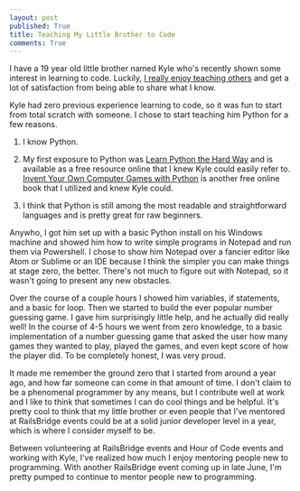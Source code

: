 ```yaml
---
layout: post
published: True
title: Teaching My Little Brother to Code
comments: True
---
```


I have a 19 year old little brother named Kyle who's recently shown some interest in learning to code. Luckily, [I really enjoy teaching others](http://andrewmpierce.io/2016/02/28/Volunteering-at-Railsbridge.html) and get a lot of satisfaction from being able to share what I know.

Kyle had zero previous experience learning to code, so it was fun to start from total scratch with someone. I chose to start teaching him Python for a few reasons.

1) I know Python.

2) My first exposure to Python was [Learn Python the Hard Way](http://learnpythonthehardway.org/) and is available as a free resource online that I knew Kyle could easily refer to. [Invent Your Own Computer Games with Python](https://inventwithpython.com/chapters/) is another free online book that I utilized and knew Kyle could.

3) I think that Python is still among the most readable and straightforward languages and is pretty great for raw beginners.

Anywho, I got him set up with a basic Python install on his Windows machine and showed him how to write simple programs in Notepad and run them via Powershell. I chose to show him Notepad over a fancier editor like Atom or Sublime or an IDE because I think the simpler you can make things at stage zero, the better. There's not much to figure out with Notepad, so it wasn't going to present any new obstacles.

Over the course of a couple hours I showed him variables, if statements, and a basic for loop. Then we started to build the ever popular number guessing game. I gave him surprisingly little help, and he actually did really well! In the course of 4-5 hours we went from zero knowledge, to a basic implementation of a number guessing game that asked the user how many games they wanted to play, played the games, and even kept score of how the player did. To be completely honest, I was very proud.

It made me remember the ground zero that I started from around a year ago, and how far someone can come in that amount of time. I don't claim to be a phenomenal programmer by any means, but I contribute well at work and I like to think that sometimes I can do cool things and be helpful. It's pretty cool to think that my little brother or even people that I've mentored at RailsBridge events could be at a solid junior developer level in a year, which is where I consider myself to be.

Between volunteering at RailsBridge events and Hour of Code events and working with Kyle, I've realized how much I enjoy mentoring people new to programming.  With another RailsBridge event coming up in late June, I'm pretty pumped to continue to mentor people new to programming.
